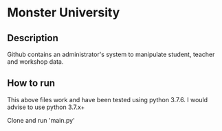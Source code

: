 # Monster University

## Description

Github contains an administrator's system to manipulate student, teacher and workshop data.

## How to run

This above files work and have been tested using python 3.7.6. I would advise to use python 3.7.x+

Clone and run 'main.py'